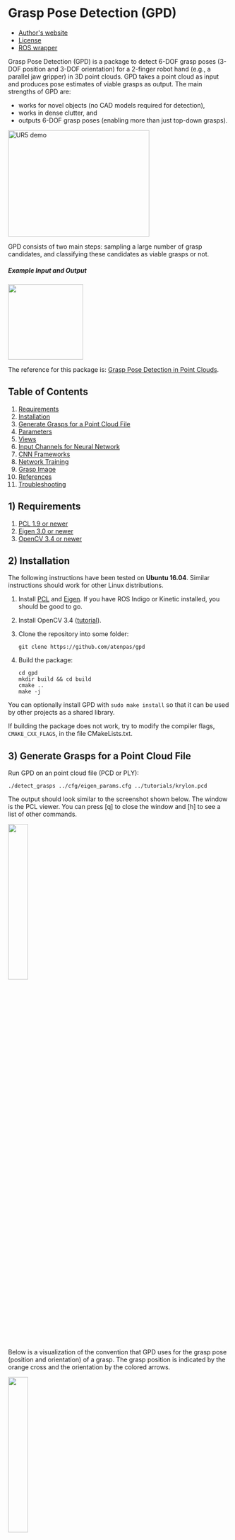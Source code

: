 # Grasp Pose Detection (GPD)

* [Author's website](http://www.ccs.neu.edu/home/atp/)
* [License](https://github.com/atenpas/gpd/blob/master/LICENSE.md)
* [ROS wrapper](https://github.com/atenpas/gpd_ros/)

Grasp Pose Detection (GPD) is a package to detect 6-DOF grasp poses (3-DOF
position and 3-DOF orientation) for a 2-finger robot hand (e.g., a parallel
jaw gripper) in 3D point clouds. GPD takes a point cloud as input and produces
pose estimates of viable grasps as output. The main strengths of GPD are:
- works for novel objects (no CAD models required for detection),
- works in dense clutter, and
- outputs 6-DOF grasp poses (enabling more than just top-down grasps).


<a href="http://www.youtube.com/watch?feature=player_embedded&v=kfe5bNt35ZI
" target="_blank"><img src="readme/ur5_video.jpg"
alt="UR5 demo" width="320" height="240" border="0" /></a>

GPD consists of two main steps: sampling a large number of grasp candidates, and classifying these candidates as viable grasps or not.

##### Example Input and Output
<img src="readme/clutter.png" height=170px/>

The reference for this package is:
[Grasp Pose Detection in Point Clouds](http://arxiv.org/abs/1706.09911).

## Table of Contents
1. [Requirements](#requirements)
1. [Installation](#install)
1. [Generate Grasps for a Point Cloud File](#pcd)
1. [Parameters](#parameters)
1. [Views](#views)
1. [Input Channels for Neural Network](#cnn_channels)
1. [CNN Frameworks](#cnn_frameworks)
1. [Network Training](#net_train)
1. [Grasp Image](#descriptor)
1. [References](#References)
1. [Troubleshooting](#troubleshooting)

<a name="requirements"></a>
## 1) Requirements

1. [PCL 1.9 or newer](http://pointclouds.org/)
2. [Eigen 3.0 or newer](https://eigen.tuxfamily.org)
3. [OpenCV 3.4 or newer](https://opencv.org)

<a name="install"></a>
## 2) Installation

The following instructions have been tested on **Ubuntu 16.04**. Similar
instructions should work for other Linux distributions.

1. Install [PCL](http://pointclouds.org/) and
[Eigen](https://eigen.tuxfamily.org). If you have ROS Indigo or Kinetic
installed, you should be good to go.

2. Install OpenCV 3.4 ([tutorial](https://www.python36.com/how-to-install-opencv340-on-ubuntu1604/)).

3. Clone the repository into some folder:

   ```
   git clone https://github.com/atenpas/gpd
   ```

4. Build the package:

   ```
   cd gpd
   mkdir build && cd build
   cmake ..
   make -j
   ```

You can optionally install GPD with `sudo make install` so that it can be used by other projects as a shared library.

If building the package does not work, try to modify the compiler flags, `CMAKE_CXX_FLAGS`, in the file CMakeLists.txt.

<a name="pcd"></a>
## 3) Generate Grasps for a Point Cloud File

Run GPD on an point cloud file (PCD or PLY):

   ```
   ./detect_grasps ../cfg/eigen_params.cfg ../tutorials/krylon.pcd
   ```

The output should look similar to the screenshot shown below. The window is the PCL viewer. You can press [q] to close the window and [h] to see a list of other commands.

<img src="readme/file.png" alt="" width="30%" border="0" />

Below is a visualization of the convention that GPD uses for the grasp pose (position and orientation) of a grasp. The grasp position is indicated by the orange cross and the orientation by the colored arrows.

<img src="readme/hand_frame.png" alt="" width="30%" border="0" />

<a name="parameters"></a>
## 4) Parameters

Brief explanations of parameters are given in [cfg/eigen_params.cfg](cfg/eigen_params.cfg).

The two parameters that you typically want to play with to **improve the
number of grasps found** are *workspace* and *num_samples*. The first defines the
volume of space in which to search for grasps as a cuboid of dimensions [minX,
maxX, minY, maxY, minZ, maxZ], centered at the origin of the point cloud frame.
The second is the number of samples that are drawn from the point cloud to
detect grasps. You should set the workspace as small as possible and the number
of samples as large as possible.

Most of the code is parallelized. To **improve runtime**, set *num_threads* to 
the number of (physical) CPU cores that your computer has available.

<a name="views"></a>
## 5) Views

![rviz screenshot](readme/views.png "Single View and Two Views")

You can use this package with a single or with two depth sensors. The package
comes with CAFFE model files for both. You can find these files in
*models/caffe/15channels*. For a single sensor, use
*single_view_15_channels.caffemodel* and for two depth sensors, use
*two_views_15_channels_[angle]*. The *[angle]* is the angle between the two
sensor views, as illustrated in the picture below. In the two-views setting, you
want to register the two point clouds together before sending them to GPD.

Providing the camera position to the configuration file (*.cfg) is important,
as it enables PCL to estimate the correct normals direction (which is to point
toward the camera). Alternatively, using the
[ROS wrapper](https://github.com/atenpas/gpd_ros/), multiple camera positions
can be provided.

![rviz screenshot](readme/view_angle.png "Angle Between Sensor Views")

To switch between one and two sensor views, change the parameter `weight_file`
in your config file.

<a name="cnn_channels"></a>
## 6) Input Channels for Neural Network

The package comes with weight files for two different input representations for
the neural network that is used to decide if a grasp is viable or not: 3 or 15
channels. The default is 15 channels. However, you can use the 3 channels to
achieve better runtime for a loss in grasp quality. For more details, please see
the references below.

<a name="cnn_frameworks"></a>
## 7) CNN Frameworks

GPD comes with a number of different classifier frameworks that
exploit different hardware and have different dependencies. Switching
between the frameworks requires to run CMake with additional arguments.
For example, to use the OpenVino framework:

   ```
   cmake .. -DUSE_OPENVINO=ON
   ```

You can use `ccmake` to check out all possible CMake options.

GPD supports the following three frameworks:

1. [OpenVino](https://software.intel.com/en-us/openvino-toolkit): [installation instructions](https://github.com/opencv/dldt/blob/2018/inference-engine/README.md) for open source version
(CPUs, GPUs, FPGAs from Intel)
1. [Caffe](https://caffe.berkeleyvision.org/) (GPUs from Nvidia or CPUs)
1. Custom LeNet implementation using the Eigen library (CPU)

Additional classifiers can be added by sub-classing the `classifier` interface.

##### OpenVINO

OpenVINO is **recommended for speed**. To use OpenVINO, you need to run the following command before compiling GPD.

   ```
   export InferenceEngine_DIR=/path/to/dldt/inference-engine/build/
   ```

<a name="net_train"></a>
## 8) Network Training

To create training data with the C++ code, you need to install [OpenCV 3.4 Contribs](https://www.python36.com/how-to-install-opencv340-on-ubuntu1604/).
Next, you need to compile GPD with the flag `DBUILD_DATA_GENERATION` like this:

    ```
    cd gpd
    mkdir build && cd build
    cmake .. -DBUILD_DATA_GENERATION=ON
    make -j
    ```

There are four steps to train a network to predict grasp poses. First, we need to create grasp images.

   ```
   ./generate_data ../cfg/generate_data.cfg
   ```

You should modify `generate_data.cfg` according to your needs.

Next, you need to resize the created databases to `train_offset` and `test_offset` (see the terminal output of `generate_data`). For example, to resize the training set, use the following commands with `size` set to the value of `train_offset`.
   ```
   cd pytorch
   python reshape_hdf5.py pathToTrainingSet.h5 out.h5 size
   ```

The third step is to train a neural network. The easiest way to training the network is with the existing code. This requires the **pytorch** framework. To train a network, use the following commands.

   ```
   cd pytorch
   python train_net3.py pathToTrainingSet.h5 pathToTestSet.h5 num_channels
   ```

The fourth step is to convert the model to the ONNX format.

   ```
   python torch_to_onxx.py pathToPytorchModel.pwf pathToONNXModel.onnx num_channels
   ```

The last step is to convert the ONNX file to an OpenVINO compatible format: [tutorial](https://software.intel.com/en-us/articles/OpenVINO-Using-ONNX#inpage-nav-4). This gives two files that can be loaded with GPD by modifying the `weight_file` and `model_file` parameters in a CFG file.

<a name="descriptor"></a>
## 9) Grasp Image/Descriptor
Generate some grasp poses and their corresponding images/descriptors:

   ```
   ./test_grasp_image ../tutorials/krylon.pcd 3456 1 ../models/lenet/15channels/params/
   ```

<img src="readme/image_15channels.png" alt="" width="30%" border="0" />

For details on how the grasp image is created, check out our [journal paper](http://arxiv.org/abs/1706.09911).

<a name="references"></a>
## 10) References

If you like this package and use it in your own work, please cite our journal
paper [1]. If you're interested in the (shorter) conference version, check out
[2].

[1] Andreas ten Pas, Marcus Gualtieri, Kate Saenko, and Robert Platt. [**Grasp
Pose Detection in Point Clouds**](http://arxiv.org/abs/1706.09911). The
International Journal of Robotics Research, Vol 36, Issue 13-14, pp. 1455-1473.
October 2017.

[2] Marcus Gualtieri, Andreas ten Pas, Kate Saenko, and Robert Platt. [**High
precision grasp pose detection in dense
clutter**](http://arxiv.org/abs/1603.01564). IROS 2016, pp. 598-605.

<a name="troubleshooting"></a>
## 11) Troubleshooting Tips

1. Remove the `cmake` cache: `rm CMakeCache.txt`
1. `make clean`
1. Remove the `build` folder and rebuild.
1. Update *gcc* and *g++* to a version > 5.
